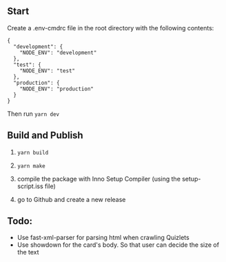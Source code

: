 ## Start

Create a .env-cmdrc file in the root directory with the following contents:

```
{
  "development": {
    "NODE_ENV": "development"
  },
  "test": {
    "NODE_ENV": "test"
  },
  "production": {
    "NODE_ENV": "production"
  }
}

```

Then run `yarn dev`

## Build and Publish

1. `yarn build`

2. `yarn make`

3. compile the package with Inno Setup Compiler (using the setup-script.iss file)

4. go to Github and create a new release

## Todo:

- Use fast-xml-parser for parsing html when crawling Quizlets
- Use showdown for the card's body. So that user can decide the size of the text
